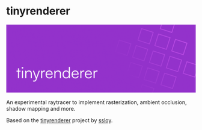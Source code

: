 # tinyrenderer

<img src="tinyrenderer.png" alt="Cover image">

An experimental raytracer to implement rasterization, ambient occlusion, shadow mapping and more.

Based on the [tinyrenderer](https://github.com/ssloy/tinyrenderer) project by [ssloy](https://github.com/ssloy).
